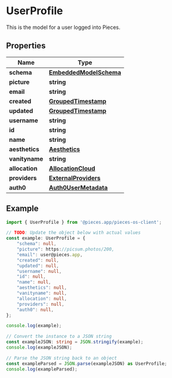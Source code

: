 
# UserProfile

This is the model for a user logged into Pieces.

## Properties

Name | Type
------------ | -------------
**schema** | [**EmbeddedModelSchema**](EmbeddedModelSchema)
**picture** | **string**
**email** | **string**
**created** | [**GroupedTimestamp**](GroupedTimestamp)
**updated** | [**GroupedTimestamp**](GroupedTimestamp)
**username** | **string**
**id** | **string**
**name** | **string**
**aesthetics** | [**Aesthetics**](Aesthetics)
**vanityname** | **string**
**allocation** | [**AllocationCloud**](AllocationCloud)
**providers** | [**ExternalProviders**](ExternalProviders)
**auth0** | [**Auth0UserMetadata**](Auth0UserMetadata)

## Example

```typescript
import { UserProfile } from '@pieces.app/pieces-os-client';

// TODO: Update the object below with actual values
const example: UserProfile = {
    "schema": null,
    "picture": https://picsum.photos/200,
    "email": user@pieces.app,
    "created": null,
    "updated": null,
    "username": null,
    "id": null,
    "name": null,
    "aesthetics": null,
    "vanityname": null,
    "allocation": null,
    "providers": null,
    "auth0": null,
};

console.log(example);

// Convert the instance to a JSON string
const exampleJSON: string = JSON.stringify(example);
console.log(exampleJSON);

// Parse the JSON string back to an object
const exampleParsed = JSON.parse(exampleJSON) as UserProfile;
console.log(exampleParsed);
```


